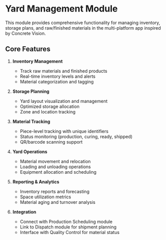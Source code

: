 # Yard Management Module

This module provides comprehensive functionality for managing inventory, storage plans, and raw/finished materials in the multi-platform app inspired by Concrete Vision.

## Core Features

1. **Inventory Management**
   - Track raw materials and finished products
   - Real-time inventory levels and alerts
   - Material categorization and tagging

2. **Storage Planning**
   - Yard layout visualization and management
   - Optimized storage allocation
   - Zone and location tracking

3. **Material Tracking**
   - Piece-level tracking with unique identifiers
   - Status monitoring (production, curing, ready, shipped)
   - QR/barcode scanning support

4. **Yard Operations**
   - Material movement and relocation
   - Loading and unloading operations
   - Equipment allocation and scheduling

5. **Reporting & Analytics**
   - Inventory reports and forecasting
   - Space utilization metrics
   - Material aging and turnover analysis

6. **Integration**
   - Connect with Production Scheduling module
   - Link to Dispatch module for shipment planning
   - Interface with Quality Control for material status
